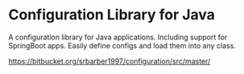 # Configuration Library for Java
A configuration library for Java applications. Including support for SpringBoot apps. Easily define configs and load them into any class.

https://bitbucket.org/srbarber1997/configuration/src/master/
